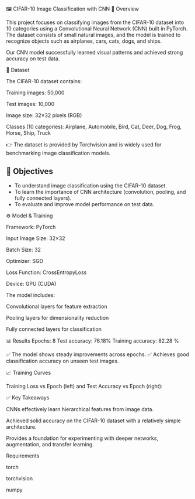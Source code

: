 🖼️ CIFAR-10 Image Classification with CNN
📌 Overview

This project focuses on classifying images from the CIFAR-10 dataset into 10 categories using a Convolutional Neural Network (CNN) built in PyTorch.
The dataset consists of small natural images, and the model is trained to recognize objects such as airplanes, cars, cats, dogs, and ships.

Our CNN model successfully learned visual patterns and achieved strong accuracy on test data.

📂 Dataset

The CIFAR-10 dataset contains:

Training images: 50,000

Test images: 10,000

Image size: 32×32 pixels (RGB)

Classes (10 categories): Airplane, Automobile, Bird, Cat, Deer, Dog, Frog, Horse, Ship, Truck

👉 The dataset is provided by Torchvision and is widely used for benchmarking image classification models.

## 🎯 Objectives
- To understand image classification using the CIFAR-10 dataset.  
- To learn the importance of CNN architecture (convolution, pooling, and fully connected layers).  
- To evaluate and improve model performance on test data.  

⚙️ Model & Training

Framework: PyTorch

Input Image Size: 32×32

Batch Size: 32

Optimizer: SGD

Loss Function: CrossEntropyLoss

Device: GPU (CUDA) 

The model includes:

Convolutional layers for feature extraction

Pooling layers for dimensionality reduction

Fully connected layers for classification

📊 Results
Epochs: 8
Test accuracy: 76.18%
Training accuracy: 82.28 %

✅ The model shows steady improvements across epochs.
✅ Achieves good classification accuracy on unseen test images.

📈 Training Curves

Training Loss vs Epoch (left) and Test Accuracy vs Epoch (right):

✅ Key Takeaways

CNNs effectively learn hierarchical features from image data.

Achieved solid accuracy on the CIFAR-10 dataset with a relatively simple architecture.

Provides a foundation for experimenting with deeper networks, augmentation, and transfer learning.

Requirements

torch

torchvision

numpy

